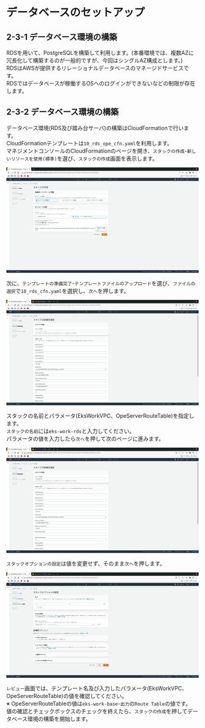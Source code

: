 # データベースのセットアップ
## 2-3-1 データベース環境の構築
RDSを用いて、PostgreSQLを構築して利用します。(本番環境では、複数AZに冗長化して構築するのが一般的ですが、今回はシングルAZ構成とします。)  
RDSはAWSが提供するリレーショナルデータベースのマネージドサービスです。  
RDSではデータベースが稼働するOSへのログインができないなどの制限が存在します。
## 2-3-2 データベース環境の構築
データベース環境(RDS及び踏み台サーバ)の構築はCloudFormationで行います。  
CloudFormationテンプレートは`10_rds_ope_cfn.yaml`を利用します。  
マネジメントコンソールのCloudFormationのページを開き、`スタックの作成`-`新しいリソースを使用(標準)`を選び、`スタックの作成`画面を表示します。
  
![Image01](./images/2-3-1.png)
  
次に、`テンプレートの準備完了`-`テンプレートファイルのアップロード`を選び、`ファイルの選択`で`10_rds_cfn.yaml`を選択し、`次へ`を押します。
  
![Image02](./images/2-3-2.png)
  
スタックの名前とパラメータ(EksWorkVPC、OpeServerRouteTable)を指定します。  
`スタックの名前`には`eks-work-rds`と入力してください。  
パラメータの値を入力したら`次へ`を押して次のページに進みます。
  
![Image04](./images/2-3-3.png)
  
`スタックオプションの設定`は値を変更せず、そのまま`次へ`を押します。
  
![Image05](./images/2-3-4.png)
  
`レビュー`画面では、テンプレート名及び入力したパラメータ(EksWorkVPC、OpeServerRouteTable)の値を確認してください。  
※ OpeServerRouteTableの値は`eks-work-base`-`出力`の`Route Table`の値です。  
値の確認とチェックボックスのチェックを終えたら、`スタックの作成`を押してデータベース環境の構築を開始します。
